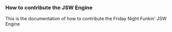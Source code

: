 ### How to contribute the JSW Engine

This is the documentation of how to contribute the Friday Night Funkin' JSW Engine